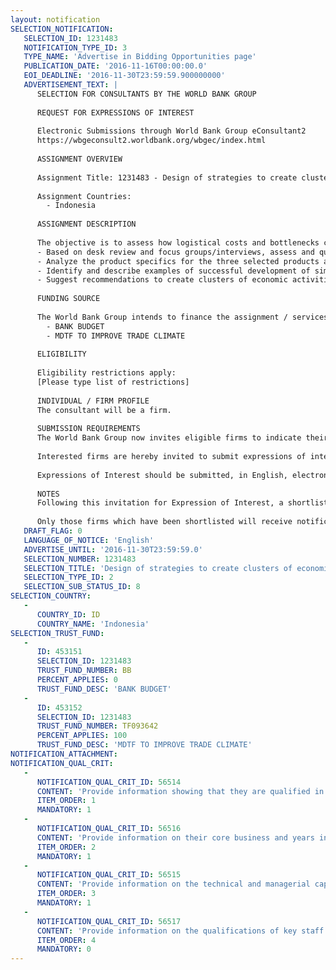 ```yaml
---
layout: notification
SELECTION_NOTIFICATION: 
   SELECTION_ID: 1231483
   NOTIFICATION_TYPE_ID: 3
   TYPE_NAME: 'Advertise in Bidding Opportunities page'
   PUBLICATION_DATE: '2016-11-16T00:00:00.0'
   EOI_DEADLINE: '2016-11-30T23:59:59.900000000'
   ADVERTISEMENT_TEXT: |
      SELECTION FOR CONSULTANTS BY THE WORLD BANK GROUP
      
      REQUEST FOR EXPRESSIONS OF INTEREST
      
      Electronic Submissions through World Bank Group eConsultant2
      https://wbgeconsult2.worldbank.org/wbgec/index.html
      
      ASSIGNMENT OVERVIEW
      
      Assignment Title: 1231483 - Design of strategies to create clusters of economic activity around key Eastern Indonesian primary agriculture products
      
      Assignment Countries:
        - Indonesia
      
      ASSIGNMENT DESCRIPTION
      
      The objective is to assess how logistical costs and bottlenecks constrain the development and performance of high value/value adding agro-food value chains in Eastern Indonesia and recommend reforms, investments, capacity building and other measures to increase the competitiveness of those value chains, increase production and finally improve the associated livelihoods in otherwise lagging regions. It is to a large extent about creating sufficient volumes for logistics to work with a focus on short and medium term  actions that need to be undertaken to reduce logistics costs for selected products in reaching domestic and/or international markets and stimulate increased production. The main activities include:
      - Based on desk review and focus groups/interviews, assess and quantify the importance of the primary sector for the local economy/livelihood of people in Eastern Indonesia and propose three key products and area for the product specific analysis
      - Analyze the product specifics for the three selected products and areas through desk and field research of different aspects which will help to understand the challenges and opportunities for the professionalization of supply chains/increase in production 
      - Identify and describe examples of successful development of similar industries in other countries
      - Suggest recommendations to create clusters of economic activities around the three key agricultural products
      
      FUNDING SOURCE
      
      The World Bank Group intends to finance the assignment / services described below under the following:
        - BANK BUDGET
        - MDTF TO IMPROVE TRADE CLIMATE
      
      ELIGIBILITY
      
      Eligibility restrictions apply:
      [Please type list of restrictions]
      
      INDIVIDUAL / FIRM PROFILE
      The consultant will be a firm. 
      
      SUBMISSION REQUIREMENTS
      The World Bank Group now invites eligible firms to indicate their interest in providing the services.  Interested firms must provide information indicating that they are qualified to perform the services (brochures, description of similar assignments, experience in similar conditions, availability of appropriate skills among staff, etc. for firms; CV and cover letter for individuals).  Please note that the total size of all attachments should be less than 5MB.  Consultants may associate to enhance their qualifications.
      
      Interested firms are hereby invited to submit expressions of interest.
      
      Expressions of Interest should be submitted, in English, electronically through World Bank Group eConsultant2 (https://wbgeconsult2.worldbank.org/wbgec/index.html)
      
      NOTES
      Following this invitation for Expression of Interest, a shortlist of qualified firms will be formally invited to submit proposals. Shortlisting and selection will be subject to the availability of funding.
      
      Only those firms which have been shortlisted will receive notification. No debrief will be provided to firms which have not been shortlisted.
   DRAFT_FLAG: 0
   LANGUAGE_OF_NOTICE: 'English'
   ADVERTISE_UNTIL: '2016-11-30T23:59:59.0'
   SELECTION_NUMBER: 1231483
   SELECTION_TITLE: 'Design of strategies to create clusters of economic activity around key Eastern Indonesian primary agriculture products'
   SELECTION_TYPE_ID: 2
   SELECTION_SUB_STATUS_ID: 8
SELECTION_COUNTRY: 
   - 
      COUNTRY_ID: ID
      COUNTRY_NAME: 'Indonesia'
SELECTION_TRUST_FUND: 
   - 
      ID: 453151
      SELECTION_ID: 1231483
      TRUST_FUND_NUMBER: BB
      PERCENT_APPLIES: 0
      TRUST_FUND_DESC: 'BANK BUDGET'
   - 
      ID: 453152
      SELECTION_ID: 1231483
      TRUST_FUND_NUMBER: TF093642
      PERCENT_APPLIES: 100
      TRUST_FUND_DESC: 'MDTF TO IMPROVE TRADE CLIMATE'
NOTIFICATION_ATTACHMENT: 
NOTIFICATION_QUAL_CRIT: 
   - 
      NOTIFICATION_QUAL_CRIT_ID: 56514
      CONTENT: 'Provide information showing that they are qualified in the field of the assignment.'
      ITEM_ORDER: 1
      MANDATORY: 1
   - 
      NOTIFICATION_QUAL_CRIT_ID: 56516
      CONTENT: 'Provide information on their core business and years in business.'
      ITEM_ORDER: 2
      MANDATORY: 1
   - 
      NOTIFICATION_QUAL_CRIT_ID: 56515
      CONTENT: 'Provide information on the technical and managerial capabilities of the firm.'
      ITEM_ORDER: 3
      MANDATORY: 1
   - 
      NOTIFICATION_QUAL_CRIT_ID: 56517
      CONTENT: 'Provide information on the qualifications of key staff.'
      ITEM_ORDER: 4
      MANDATORY: 0
---
```

